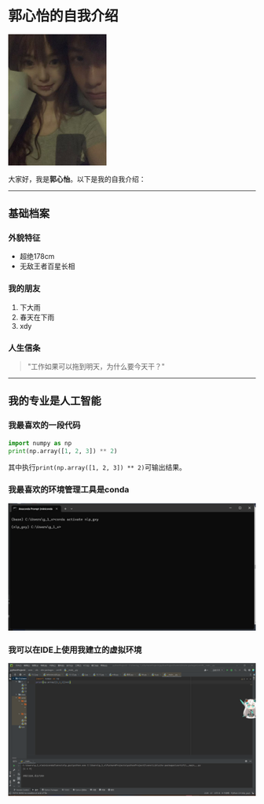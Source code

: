 # 郭心怡的自我介绍

<img src="https://github.com/xxyuax/xdydsg/blob/main/images/love.jpg" width="200" alt="我的形象">

大家好，我是**郭心怡**。以下是我的自我介绍：

---

## 基础档案 

### 外貌特征 
- 超绝178cm
- 无敌王者百星长相

### 我的朋友
1. 下大雨
2. 春天在下雨
3. xdy


### 人生信条
> "工作如果可以拖到明天，为什么要今天干？"
---

## 我的专业是人工智能
### 我最喜欢的一段代码

```python
import numpy as np
print(np.array([1, 2, 3]) ** 2)
```
其中执行`print(np.array([1, 2, 3]) ** 2)`可输出结果。

### 我最喜欢的环境管理工具是conda
<img src="https://github.com/GGGXY-JCT/turbo-enigma/blob/main/images/86967b6ea413bdbb6c85581aea9c8b9.png" width="800" alt="截图一">

### 我可以在IDE上使用我建立的虚拟环境
<img src="https://github.com/GGGXY-JCT/turbo-enigma/blob/main/images/d9b735a685c8138312e859cac285540.png" width="800" alt="截图二">
